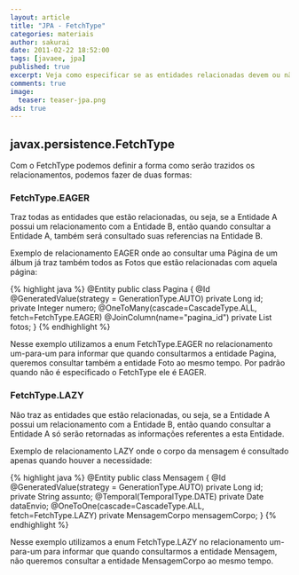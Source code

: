 ```yaml
---
layout: article
title: "JPA - FetchType"
categories: materiais
author: sakurai
date: 2011-02-22 18:52:00
tags: [javaee, jpa]
published: true
excerpt: Veja como especificar se as entidades relacionadas devem ou não ser consultadas.
comments: true
image:
  teaser: teaser-jpa.png
ads: true
---
```


## javax.persistence.FetchType

Com o FetchType podemos definir a forma como serão trazidos os relacionamentos, podemos fazer de duas formas:

### FetchType.EAGER

Traz todas as entidades que estão relacionadas, ou seja, se a Entidade A possui um relacionamento com a Entidade B, então quando consultar a Entidade A, também será consultado suas referencias na Entidade B.

Exemplo de relacionamento EAGER onde ao consultar uma Página de um álbum já traz também todos as Fotos que estão relacionadas com aquela página:

{% highlight java %}
@Entity
public class Pagina {
  @Id
  @GeneratedValue(strategy = GenerationType.AUTO)
  private Long id;
  private Integer numero;
  @OneToMany(cascade=CascadeType.ALL, fetch=FetchType.EAGER)
  @JoinColumn(name="pagina_id")
  private List<Foto> fotos;
}
{% endhighlight %}

Nesse exemplo utilizamos a enum FetchType.EAGER no relacionamento um-para-um para informar que quando consultarmos a entidade Pagina, queremos consultar também a entidade Foto ao mesmo tempo. Por padrão quando não é especificado o FetchType ele é EAGER.


### FetchType.LAZY

Não traz as entidades que estão relacionadas, ou seja, se a Entidade A possui um relacionamento com a Entidade B, então quando consultar a Entidade A só serão retornadas as informações referentes a esta Entidade.

Exemplo de relacionamento LAZY onde o corpo da mensagem é consultado apenas quando houver a necessidade:

{% highlight java %}
@Entity
public class Mensagem {
  @Id
  @GeneratedValue(strategy = GenerationType.AUTO)
  private Long id;
  private String assunto;
  @Temporal(TemporalType.DATE)
  private Date dataEnvio;
  @OneToOne(cascade=CascadeType.ALL, fetch=FetchType.LAZY)
  private MensagemCorpo mensagemCorpo;
}
{% endhighlight %}

Nesse exemplo utilizamos a enum FetchType.LAZY no relacionamento um-para-um para informar que quando consultarmos a entidade Mensagem, não queremos consultar a entidade MensagemCorpo ao mesmo tempo.
